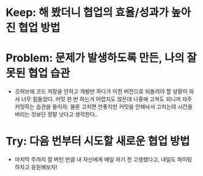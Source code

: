 # Keep: 해 봤더니 협업의 효율/성과가 높아진 협업 방법

# Problem: 문제가 발생하도록 만든, 나의 잘못된 협업 습관

- 깃허브에 코드 저장을 안하고 개발만 하다가 이전 버전으로 되돌려야 할 상황이 와서 너무 힘들었다. 커밋 한 번 하는거 어렵지도 않은데 나중에 고쳐도 되니까 자주 커밋하는 습관을 들이자. 물론 고치면 안좋지만 커밋을 안해놔서 고치는데 시간을 버리는 것보단 정말 낫다고 생각한다..

# Try: 다음 번부터 시도할 새로운 협업 방법
- 마지막 주까지 잘 버틴 만큼 내 자신에게 매일 자기 전 고생했다고, 내일도 파이팅 하자고 응원해보자! 
